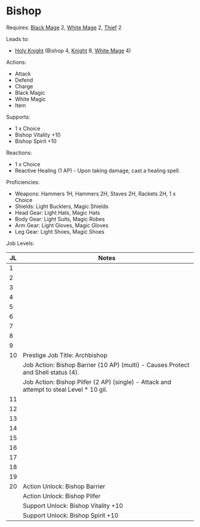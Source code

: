 # Bishop

Requires: [Black Mage](/Jobs/JobDetails/BlackMage.md) 2, [White Mage](/Jobs/JobDetails/WhiteMage.md) 2, [Thief](/Jobs/JobDetails/Thief.md) 2

Leads to:

- [Holy Knight](/Jobs/JobDetails/HolyKnight.md) (Bishop 4, [Knight](/Jobs/JobDetails/Knight.md) 8, [White Mage](/Jobs/JobDetails/WhiteMage.md) 4)

Actions:

- Attack
- Defend
- Charge
- Black Magic
- White Magic
- Item

Supports:

- 1 x Choice
- Bishop Vitality +10
- Bishop Spirit +10

Reactions:

- 1 x Choice
- Reactive Healing (1 AP) - Upon taking damage, cast a healing spell.

Proficiencies:

- Weapons: Hammers 1H, Hammers 2H, Staves 2H, Rackets 2H, 1 x Choice
- Shields: Light Bucklers, Magic Shields
- Head Gear: Light Hats, Magic Hats
- Body Gear: Light Suits, Magic Robes
- Arm Gear: Light Gloves, Magic Gloves
- Leg Gear: Light Shoes, Magic Shoes

Job Levels:

| JL | Notes |
| --- | --- |
| 1 | 
| 2 | 
| 3 | 
| 4 | 
| 5 | 
| 6 | 
| 7 | 
| 8 | 
| 9 | 
| 10 | Prestige Job Title: Archbishop
|    | Job Action: Bishop Barrier (10 AP) (multi) - Causes Protect and Shell status (4).
|    | Job Action: Bishop Pilfer (2 AP) (single) - Attack and attempt to steal Level * 10 gil.
| 11 | 
| 12 | 
| 13 | 
| 14 | 
| 15 | 
| 16 | 
| 17 | 
| 18 | 
| 19 | 
| 20 | Action Unlock: Bishop Barrier
|    | Action Unlock: Bishop Pilfer
|    | Support Unlock: Bishop Vitality +10
|    | Support Unlock: Bishop Spirit +10

